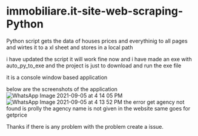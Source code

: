 # immobiliare.it-site-web-scraping-Python
Python script gets the data of houses prices and everythinig to all pages and wirtes it to a xl sheet and stores in a local path

i have updated the script it will work fine now and i have made an exe with auto_py_to_exe and the project is just to download and run the exe file

it is a console window based application

below are the screenshots of the application
![WhatsApp Image 2021-09-05 at 4 14 05 PM](https://user-images.githubusercontent.com/73938465/132130144-52832462-aaab-40dd-b7cb-5619d22e6ce1.jpeg)
![WhatsApp Image 2021-09-05 at 4 13 52 PM](https://user-images.githubusercontent.com/73938465/132130145-ff4f664d-289e-42fd-bbd3-b902e0f742fa.jpeg)
the error get agency not found is prolly the agency name is not given in the website
same goes for getprice

Thanks
if there is any problem with the problem create a issue.
